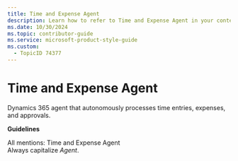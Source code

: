 ```yaml
---
title: Time and Expense Agent
description: Learn how to refer to Time and Expense Agent in your content.
ms.date: 10/30/2024
ms.topic: contributor-guide
ms.service: microsoft-product-style-guide
ms.custom:
  - TopicID 74377
---
```



# Time and Expense Agent

Dynamics 365 agent that autonomously processes time entries, expenses, and approvals.

**Guidelines**

All mentions: Time and Expense Agent  
Always capitalize *Agent*.

